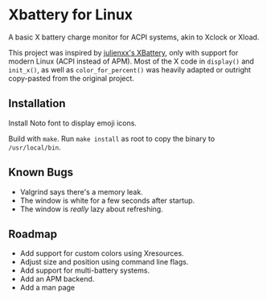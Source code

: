 Xbattery for Linux
===

A basic X battery charge monitor for ACPI systems, akin to Xclock or
Xload.

This project was inspired by 
[julienxx's XBattery](https://git.sr.ht/~julienxx/XBattery), 
only with support for modern Linux (ACPI instead of APM). Most of the
X code in `display()` and `init_x()`, as well as `color_for_percent()`
was heavily adapted or outright copy-pasted from the original project.

Installation
---
Install Noto font to display emoji icons.

Build with `make`.
Run `make install` as root to copy the binary to `/usr/local/bin`.

Known Bugs
---
* Valgrind says there's a memory leak.
* The window is white for a few seconds after startup.
* The window is *really* lazy about refreshing.

Roadmap
---
* Add support for custom colors using Xresources.
* Adjust size and position using command line flags.
* Add support for multi-battery systems.
* Add an APM backend.
* Add a man page
